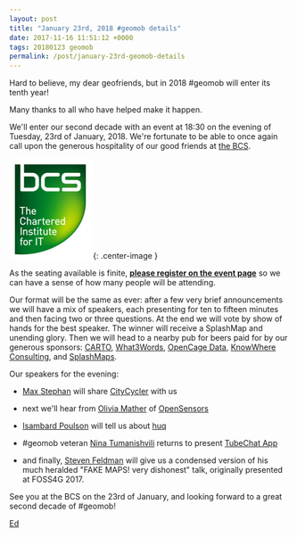 ```yaml
--- 
layout: post
title: "January 23rd, 2018 #geomob details"
date: 2017-11-16 11:51:12 +0000
tags: 20180123 geomob
permalink: /post/january-23rd-geomob-details
---
```


Hard to believe, my dear geofriends, but in 2018 #geomob will enter its tenth
year!


Many thanks to all who have helped make it happen. 

We'll enter our second decade with an event at 18:30 on the evening of Tuesday,
23rd of January, 2018. We're fortunate to be able to once again call upon the
generous hospitality of our good friends at
[the BCS](http://geospatial.bcs.org/lisg/).

[![image](/images/bcs.png)](http://www.bcs.org/){: .center-image }


As the seating available is finite, 
**[please register on the event page](https://www.eventbrite.com/e/geomob-january-23rd-2018-tickets-39957288325)** so we can have a sense of how many people will be attending.

Our format will be the same as ever: after a few very brief announcements we will have a mix of speakers, each presenting for ten to fifteen minutes and then facing two or three questions. At the end we will vote by show of hands for the best speaker. The winner will receive a SplashMap and unending glory. Then we will head to a nearby pub for beers paid for by our generous sponsors: [CARTO](https://carto.com), [What3Words](http://what3words.com/), [OpenCage Data](https://geocoder.opencagedata.com/), [KnowWhere Consulting](https://knowwhereconsulting.co.uk/), and [SplashMaps](http://www.splash-maps.com/).

Our speakers for the evening:

* [Max Stephan](https://twitter.com/GeospatialMax) will share [CityCycler](https://citycycler.cc/) with us

* next we'll hear from [Olivia Mather](https://www.linkedin.com/in/olivia-mather-4b64a2141/) of [OpenSensors](https://opensensors.com)

* [Isambard Poulson](https://twitter.com/ipoulson) will tell us about [huq](https://huq.io)

* #geomob veteran [Nina Tumanishvili](https://twitter.com/ninachinoo) returns to present [TubeChat App](https://itunes.apple.com/gb/app/tubechat/id1231933096?mt=8)

* and finally, [Steven Feldman](https://twitter.com/StevenFeldman) will give us a condensed version of his much heralded "FAKE MAPS! very dishonest" talk, originally presented at FOSS4G 2017.

See you at the BCS on the 23rd of January, and looking forward to a great
second decade of #geomob!

[Ed](https://twitter.com/freyfogle)